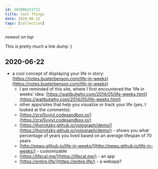 ```yaml
---
id: 202006221721
title: Cool Things
date: 2020-06-22
tags: [collection]
---
```

*newest on top*

This is pretty much a link dump :)

## 2020-06-22
- a cool concept of displaying your life in story: [https://notes.busterbenson.com/life-in-weeks](https://notes.busterbenson.com/life-in-weeks)
    - I am reminded of this site, where I first encountered the ‘life in weeks’ idea: [https://waitbutwhy.com/2014/05/life-weeks.html](https://waitbutwhy.com/2014/05/life-weeks.html)
   - other apps/sites that help you visualize or track your life (yes, I looked at the comments):
    - [https://zrxj5vvjvl.codesandbox.io/](https://zrxj5vvjvl.codesandbox.io/)
     - [https://jhornitzky.github.io/yolograph/demo/](https://jhornitzky.github.io/yolograph/demo/) - shows you what percentage of years you lived based on an average lifespan of 70 years
     - [http://pewu.github.io/life-in-weeks/](http://pewu.github.io/life-in-weeks/) - customizable
     - [https://lifecal.me/](https://lifecal.me/) - an app
     - [https://entire.life/](https://entire.life/) - a webapp?

